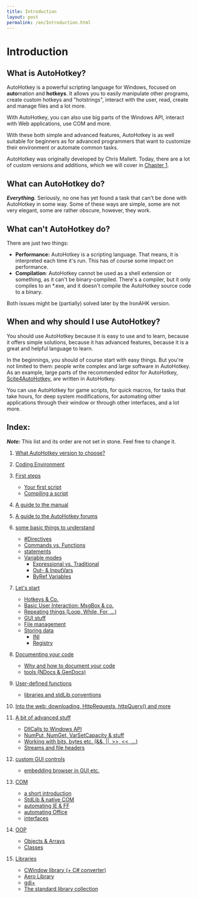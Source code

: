 ```yaml
---
title: Introduction
layout: post
permalink: /en/Introduction.html
---
```


# Introduction

## What is AutoHotkey?
AutoHotkey is a powerful scripting language for Windows, focused on **auto**mation and **hotkeys**. It allows you to easily manipulate other programs, create custom hotkeys and "hotstrings", interact with the user, read, create and manage files and a lot more.

With AutoHotkey, you can also use big parts of the Windows API, interact with Web applications, use COM and more.

With these both simple and advanced features, AutoHotkey is as well suitable for beginners as for advanced programmers that want to customize their environment or automate common tasks.

AutoHotkey was originally developed by Chris Mallett. Today, there are a lot of custom versions and additions, which we will cover in [Chapter 1](What-Version-To-Choose.html).

## What can AutoHotkey do?
***Everything.*** Seriously, no one has yet found a task that can't be done with AutoHotkey in some way. Some of these ways are simple, some are not very elegant, some are rather obscure, however, they work.

## What can't AutoHotkey do?
There are just two things:
* **Performance:** AutoHotkey is a scripting language. That means, it is interpreted each time it's run. This has of course some impact on performance.
* **Compilation**: AutoHotkey cannot be used as a shell extension or something, as it can't be binary-compiled. There's a compiler, but it only compiles to an \*.exe, and it doesn't compile the AutoHotkey source code to a binary.

Both issues might be (partially) solved later by the IronAHK version.


## When and why should I use AutoHotkey?
You should use AutoHotkey because it is easy to use and to learn, because it offers simple solutions, because it has advanced features, because it is a great and helpful language to learn.

In the beginnings, you should of course start with easy things. But you're not limited to them: people write complex and large software in AutoHotkey. As an example, large parts of the recommended editor for AutoHotkey, [Scite4AutoHotkey](http://www.autohotkey.com/forum/viewtopic.php?t=58820), are written in AutoHotkey.

You can use AutoHotkey for game scripts, for quick macros, for tasks that take hours, for deep system modifications, for automating other applications through their window or through other interfaces, and a lot more.

## Index:
***Note:*** This list and its order are not set in stone. Feel free to change it.

1. [What AutoHotkey version to choose?](What-Version-To-Choose.html)
2. [Coding Environment](Coding-Environment.html)
3. [First steps](First-steps.html)
	- [Your first script](Your-First-Script.html)
	- [Compiling a script](Compiling.html)

4. [A guide to the manual](Guide-Manual.html)
5. [A guide to the AutoHotkey forums](Guide-Forums.html)

6. [some basic things to understand](Basic-Concepts.html)
	- [#Directives](Directives.html)
	- [Commands vs. Functions](Commands-functions.html)
	- [statements](Statements.html)
	- [Variable modes]()
		- [Expressional vs. Traditional]()
		- [Out- & InputVars]()
		- [ByRef Variables]()

7. [Let's start]()
	- [Hotkeys & Co.]()
	- [Basic User Interaction: MsgBox & co.]()
	- [Repeating things (Loop, While, For, ...)]()
	- [GUI stuff]()
	- [File management]()
	- [Storing data]()
		- [INI]()
		- [Registry]()

10. [Documenting your code]()
	- [Why and how to document your code]()
	- [tools (NDocs & GenDocs)]()

11. [User-defined functions]()

	- [libraries and stdLib conventions]()

12. [Into the web: downloading, HttpRequests, httpQuery() and more]()

13. [A bit of advanced stuff]()
	- [DllCalls to Windows API]()
	- [NumPut, NumGet, VarSetCapacity & stuff]()
	- [Working with bits, bytes etc. (&&, ||, >>, <<, ...)]()
	- [Streams and file headers]()

14. [custom GUI controls]()

	- [embedding browser in GUI etc.]()

15. [COM]()
	- [a short introduction]()
	- [StdLib & native COM]()
	- [automating IE & FF]()
	- [automating Office]()
	- [interfaces]()

16. [OOP]()
	- [Objects & Arrays]()
	- [Classes]()

17. [Libraries]()
    - [CWindow library (+ C# converter)]()
    - [Aero Library]()
    - [gdi+]()
	- [The standard library collection]()
